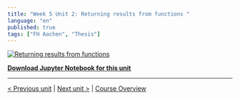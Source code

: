 ```yaml
---
title: "Week 5 Unit 2: Returning results from functions "
language: "en"
published: true
tags: ["FH Aachen", "Thesis"]
---
```


[![Returning results from functions](https://img.youtube.com/vi/eDwuzfLJQzk/hqdefault.jpg)](https://youtu.be/eDwuzfLJQzk)

[**Download Jupyter Notebook for this unit**](files/Week_5_Unit_2_returnresults_notebook.ipynb)

---

[< Previous unit](/teaching/python-mooc/week5_unit1_selftest) | [Next unit >](/teaching/python-mooc/week5_unit2_selftest) |
[Course Overview](/teaching/python-mooc)